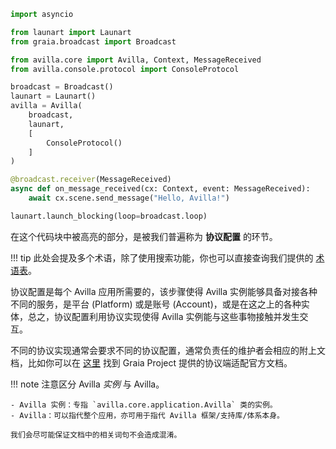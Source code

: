 ```python hl_lines="7 15"
import asyncio

from launart import Launart
from graia.broadcast import Broadcast

from avilla.core import Avilla, Context, MessageReceived
from avilla.console.protocol import ConsoleProtocol

broadcast = Broadcast()
launart = Launart()
avilla = Avilla(
    broadcast,
    launart,
    [
        ConsoleProtocol()
    ]
)

@broadcast.receiver(MessageReceived)
async def on_message_received(cx: Context, event: MessageReceived):
    await cx.scene.send_message("Hello, Avilla!")

launart.launch_blocking(loop=broadcast.loop)
```

在这个代码块中被高亮的部分，是被我们普遍称为 **协议配置** 的环节。

!!! tip
    此处会提及多个术语，除了使用搜索功能，你也可以直接查询我们提供的 [术语表](/avilla/glossary.md)。

协议配置是每个 Avilla 应用所需要的，该步骤使得 Avilla 实例能够具备对接各种不同的服务，是平台 (Platform) 或是账号 (Account)，或是在这之上的各种实体，总之，协议配置利用协议实现使得 Avilla 实例能与这些事物接触并发生交互。

不同的协议实现通常会要求不同的协议配置，通常负责任的维护者会相应的附上文档，比如你可以在 [这里](/avilla/other/deploy-protocols/) 找到 Graia Project 提供的协议端适配官方文档。

!!! note
    注意区分 Avilla *实例* 与 Avilla。

    - Avilla 实例：专指 `avilla.core.application.Avilla` 类的实例。
    - Avilla：可以指代整个应用，亦可用于指代 Avilla 框架/支持库/体系本身。

    我们会尽可能保证文档中的相关词句不会造成混淆。
